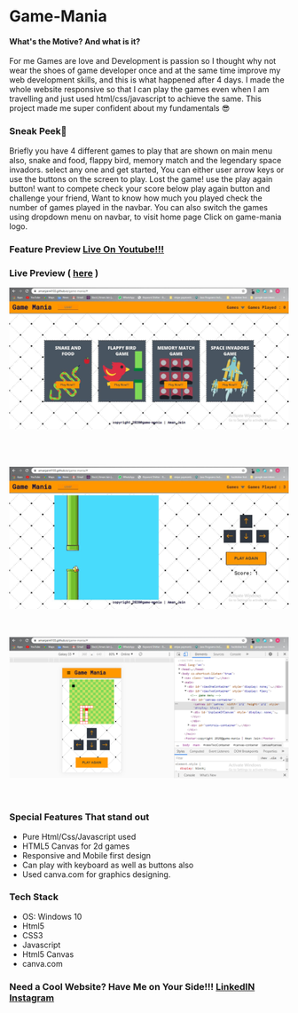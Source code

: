 # Game-Mania
                                                                         
#### What's the Motive? And what is it? 
For me Games are love and Development is passion so I thought why not wear the shoes of game developer once and at the same time improve my web development skills, and this is what happened after 4 days. I made the whole website responsive so that I can play the games even when I am travelling and just used html/css/javascript to achieve the same. This project made me super confident about my fundamentals 😎

### Sneak Peek🤫
Briefly you have 4 different games to play that are shown on main menu also, snake and food, flappy bird, memory match and the legendary space invadors. select any one and get started, You can either user arrow keys or use the buttons on the screen to play. Lost the game! use the play again button! want to compete check your score below play again button and challenge your friend, Want to know how much you played check the number of games played in the navbar. You can also switch the games using dropdown menu on navbar, to visit home page Click on game-mania logo.

### Feature Preview [Live On Youtube!!!](https://youtu.be/oetsic5rwQw)

### Live Preview ( [here](https://amanjain4103.github.io/game-mania/) )

![Landing Page](./screenshots/game-mania-landing-page.JPG)                              
<br />
<br />
<br />

![falppy bird](./screenshots/game-mania-flappy-bird.JPG)
<br />
<br />
<br />
                                                                                                                          
                                                                                                       
![mobile view and snake game](./screenshots/game-mania-snake-game.PNG)
<br />
<br />
<br />
                                                                                                                           
                                                                                                       

### Special Features That stand out
* Pure Html/Css/Javascript used
* HTML5 Canvas for 2d games 
* Responsive and Mobile first design
* Can play with keyboard as well as buttons also
* Used canva.com for graphics designing.

### Tech Stack 
* OS: Windows 10
* Html5
* CSS3
* Javascript
* Html5 Canvas
* canva.com 

### Need a Cool Website? Have Me on Your Side!!! [LinkedIN](www.linkedin.com/in/aman-jain-dev) [Instagram](https://www.instagram.com/amanjain.dev/)
